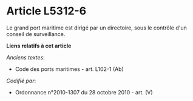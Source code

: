 # Article L5312-6

Le grand port maritime est dirigé par un directoire, sous le contrôle d'un conseil de surveillance.

**Liens relatifs à cet article**

_Anciens textes_:

  - Code des ports maritimes - art. L102-1 (Ab)

_Codifié par_:

  - Ordonnance n°2010-1307 du 28 octobre 2010 - art. (V)

